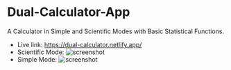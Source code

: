 # Dual-Calculator-App
A Calculator in Simple and Scientific Modes with Basic Statistical Functions.
- Live link: https://dual-calculator.netlify.app/
- Scientific Mode: ![screenshot](https://github.com/Adedeji-Taiwo/Dual-Calculator-App/blob/main/assets/img/screencapture-127-0-0-1-5500-index-html-2021-07-22-05_19_06.png)
- Simple Mode: ![screenshot](https://github.com/Adedeji-Taiwo/Dual-Calculator-App/blob/main/assets/img/screencapture-127-0-0-1-5500-index-html-2021-07-22-05_19_57.png)
